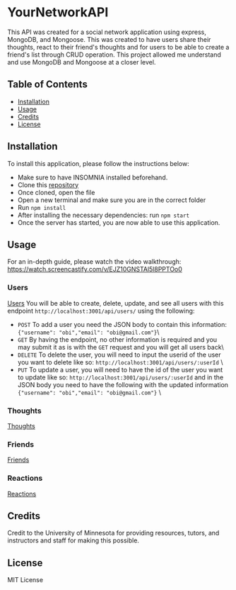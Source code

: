 # YourNetworkAPI

This API was created for a social network application using express, MongoDB, and Mongoose. This was created to have users share their thoughts, react to their friend's thoughts and for users to be able to create a friend's list through CRUD operation. This project allowed me understand and use MongoDB and Mongoose at a closer level.


## Table of Contents
- [Installation](#installation)
- [Usage](#usage)
- [Credits](#credits)
- [License](#license)

## Installation
To install this application, please follow the instructions below:
- Make sure to have INSOMNIA installed beforehand.
- Clone this [repository](https://github.com/XDSirius/YourNetworkAPI)
- Once cloned, open the file
- Open a new terminal and make sure you are in the correct folder
- Run `npm install`
- After installing the necessary dependencies: run `npm start`
- Once the server has started, you are now able to use this application.

## Usage
For an in-depth guide, please watch the video walkthrough: 
https://watch.screencastify.com/v/EJZ10GNSTAl5l8PPTOo0


 
### Users
[Users](./imgs/users.png)
You will be able to create, delete, update, and see all users with this endpoint `http://localhost:3001/api/users/` using the following:   
 - `POST`  To add a user you need the JSON body to contain this information:\
  `{"username": "obi","email": "obi@gmail.com"}`\
 - `GET` By having the endpoint, no other information is required and you may submit it as is with the `GET` request and you will get all users back\
 - `DELETE` To delete the user, you will need to input the userid of the user you want to delete like so: `http://localhost:3001/api/users/:userId` \
 - `PUT` To update a user, you will need to have the id of the user you want to update like so: `http://localhost:3001/api/users/:userId` and in the JSON body you need to have the following with the updated information `{"username": "obi","email": "obi@gmail.com"}` \

### Thoughts
[Thoughts](./imgs/thoughts.png)
### Friends
[Friends](./imgs/friends.png)
### Reactions
[Reactions](./imgs/reactions.png)






## Credits

Credit to the University of Minnesota for providing resources, tutors, and instructors and staff for making this possible. 

## License

MIT License



